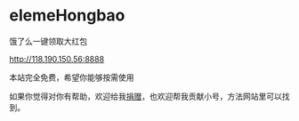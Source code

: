 # elemeHongbao
饿了么一键领取大红包

http://118.190.150.56:8888

本站完全免费，希望你能够按需使用

如果你觉得对你有帮助，欢迎给我[捐赠](https://github.com/SzPluto/donate/tree/master)，也欢迎帮我贡献小号，方法网站里可以找到。
